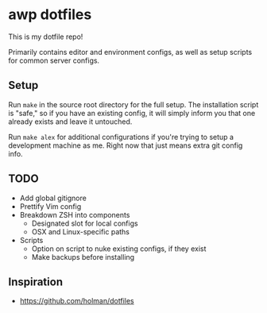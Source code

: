 # awp dotfiles
This is my dotfile repo!

Primarily contains editor and environment configs, as well as setup scripts for common server
configs.

## Setup
Run `make` in the source root directory for the full setup.
The installation script is "safe," so if you have an existing config, it will simply inform you that one already exists and leave it untouched.

Run `make alex` for additional configurations if you're trying to setup a development machine as me.
Right now that just means extra git config info.

## TODO
* Add global gitignore
* Prettify Vim config
* Breakdown ZSH into components
    * Designated slot for local configs
    * OSX and Linux-specific paths
* Scripts
    * Option on script to nuke existing configs, if they exist
    * Make backups before installing

## Inspiration
* https://github.com/holman/dotfiles
